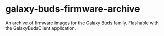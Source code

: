 # galaxy-buds-firmware-archive
An archive of firmware images for the Galaxy Buds family. Flashable with the GalaxyBudsClient application.
